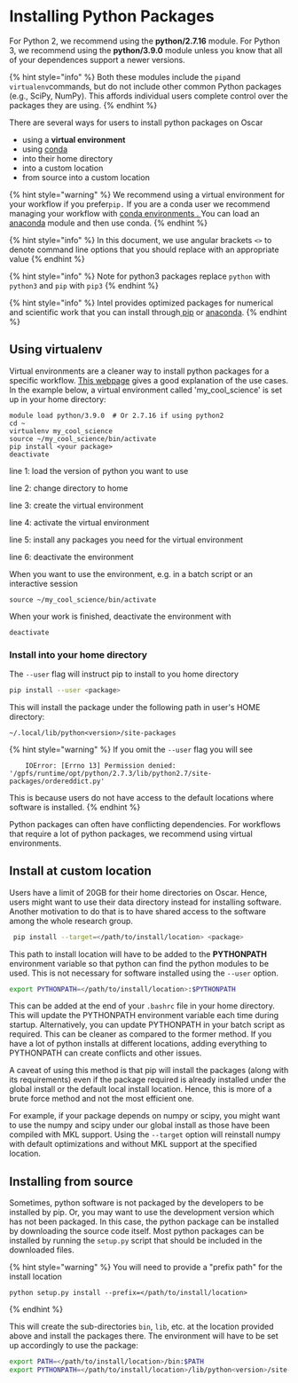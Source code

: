 # Installing Python Packages

For Python 2, we recommend using the **python/2.7.16** module.   For Python 3, we recommend using the **python/3.9.0** module unless you know that all of your dependences support a newer versions.&#x20;

{% hint style="info" %}
Both these modules include the `pip`and `virtualenv`commands, but do not include other common Python packages (e.g., SciPy, NumPy). This affords individual users complete control over the packages they are using.
{% endhint %}

There are several ways for users to install python packages on Oscar

* using a **virtual environment**
* using [conda](https://docs.conda.io/en/latest/)
* into their home directory
* into a custom location
* from source into a custom location

{% hint style="warning" %}
We recommend using a virtual environment for your workflow if you prefer`pip.` If you are a conda user we recommend managing your workflow with [conda environments . ](https://docs.conda.io/projects/conda/en/latest/user-guide/tasks/manage-environments.html)You can load an [anaconda](anaconda.md) module and then use conda.
{% endhint %}

{% hint style="info" %}
In this document, we use angular brackets `<>` to denote command line options that you should replace with an appropriate value
{% endhint %}

{% hint style="info" %}
Note for python3 packages replace `python` with  `python3` and `pip` with `pip3`
{% endhint %}

{% hint style="info" %}
Intel provides optimized packages for numerical and scientific work that you can install through[ pip](https://software.intel.com/en-us/articles/installing-the-intel-distribution-for-python-and-intel-performance-libraries-with-pip-and) or [anaconda](https://software.intel.com/en-us/articles/using-intel-distribution-for-python-with-anaconda).&#x20;
{% endhint %}

## Using virtualenv

Virtual environments are a cleaner way to install python packages for a specific workflow. [This webpage](https://virtualenv.pypa.io/en/stable/) gives a good explanation of the use cases.    In the example below, a virtual environment called 'my\_cool\_science' is set up in your home directory:

```
module load python/3.9.0  # Or 2.7.16 if using python2
cd ~
virtualenv my_cool_science
source ~/my_cool_science/bin/activate
pip install <your package>
deactivate
```

line 1: load the version of python you want to use

line 2: change directory to home

line 3: create the virtual environment

line 4: activate the virtual environment

line 5: install any packages you need for the virtual environment

line 6: deactivate the environment

When you want to use the environment,  e.g. in a batch script or an interactive session&#x20;

&#x20;`source ~/my_cool_science/bin/activate`

When your work is finished, deactivate the environment with&#x20;

`deactivate`

### Install into your home directory

The `--user` flag will instruct pip to install to you home directory

```bash
pip install --user <package>
```

This will install the package under the following path in user's HOME directory:

```
~/.local/lib/python<version>/site-packages
```

{% hint style="warning" %}
If you omit the `--user` flag you will see

```
    IOError: [Errno 13] Permission denied: '/gpfs/runtime/opt/python/2.7.3/lib/python2.7/site-packages/ordereddict.py'
```

This is because users do not have access to the default locations where software is installed.
{% endhint %}

Python packages can often have conflicting dependencies.  For workflows that require a lot of python packages, we recommend using virtual environments.&#x20;

## Install at custom location

Users have a limit of 20GB for their home directories on Oscar. Hence, users might want to use their data directory instead for installing software. Another motivation to do that is to have shared access to the software among the whole research group.

```bash
 pip install --target=</path/to/install/location> <package>
```

This path to install location will have to be added to the **PYTHONPATH** environment variable so that python can find the python modules to be used. This is not necessary for software installed using the `--user` option.

```bash
export PYTHONPATH=</path/to/install/location>:$PYTHONPATH
```

This can be added at the end of your `.bashrc` file in your home directory. This will update the PYTHONPATH environment variable each time during startup. Alternatively, you can update PYTHONPATH in your batch script as required. This can be cleaner as compared to the former method. If you have a lot of python installs at different locations, adding everything to PYTHONPATH can create conflicts and other issues.

A caveat of using this method is that pip will install the packages (along with its requirements) even if the package required is already installed under the global install or the default local install location. Hence, this is more of a brute force method and not the most efficient one.

For example, if your package depends on numpy or scipy, you might want to use the numpy and scipy under our global install as those have been compiled with MKL support. Using the `--target` option will reinstall numpy with default optimizations and without MKL support at the specified location.

## Installing from source

Sometimes, python software is not packaged by the developers to be installed by pip. Or, you may want to use the development version which has not been packaged. In this case, the python package can be installed by downloading the source code itself. Most python packages can be installed by running the `setup.py` script that should be included in the downloaded files.

{% hint style="warning" %}
You will need to provide a "prefix path" for the install location

```
python setup.py install --prefix=</path/to/install/location>
```
{% endhint %}

This will create the sub-directories `bin`, `lib`, etc. at the location provided above and install the packages there. The environment will have to be set up accordingly to use the package:

```bash
export PATH=</path/to/install/location>/bin:$PATH
export PYTHONPATH=</path/to/install/location>/lib/python<version>/site-packages:$PYTHONPATH
```
